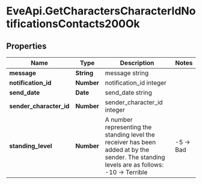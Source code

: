 # EveApi.GetCharactersCharacterIdNotificationsContacts200Ok

## Properties
Name | Type | Description | Notes
------------ | ------------- | ------------- | -------------
**message** | **String** | message string | 
**notification_id** | **Number** | notification_id integer | 
**send_date** | **Date** | send_date string | 
**sender_character_id** | **Number** | sender_character_id integer | 
**standing_level** | **Number** | A number representing the standing level the receiver has been added at by the sender. The standing levels are as follows: -10 -> Terrible | -5 -> Bad |  0 -> Neutral |  5 -> Good |  10 -> Excellent | 


